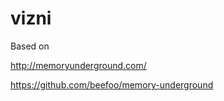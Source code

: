 # vizni



Based on  


http://memoryunderground.com/

https://github.com/beefoo/memory-underground

